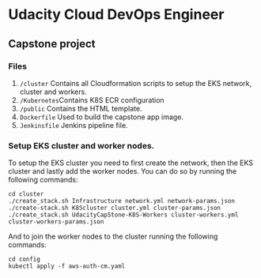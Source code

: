 # Udacity Cloud DevOps Engineer
## Capstone project

### Files
1. `/cluster` Contains all Cloudformation scripts to setup the EKS network, cluster and workers.
2. `/Kubernetes`Contains K8S ECR configuration
3. `/public` Contains the HTML template.
4. `Dockerfile` Used to build the capstone app image.
5. `Jenkinsfile` Jenkins pipeline file.


### Setup EKS cluster and worker nodes.
To setup the EKS cluster you need to first create the network, then the EKS cluster and lastly add the worker nodes. You can do so by running the following commands:

```
cd cluster
./create_stack.sh Infrastructure network.yml network-params.json
./create-stack.sh K8Scluster cluster.yml cluster-params.json
./create_stack.sh UdacityCapStone-K8S-Workers cluster-workers.yml cluster-workers-params.json
```

And  to join the worker nodes to the cluster running the following commands:

```
cd config
kubectl apply -f aws-auth-cm.yaml
```

